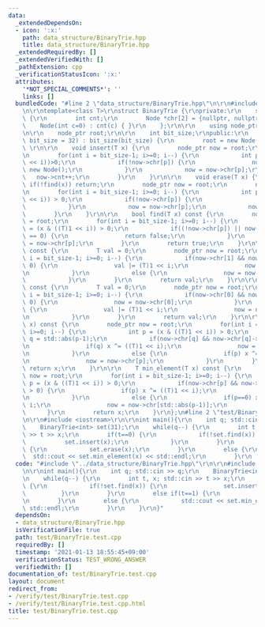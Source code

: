 ```yaml
---
data:
  _extendedDependsOn:
  - icon: ':x:'
    path: data_structure/BinaryTrie.hpp
    title: data_structure/BinaryTrie.hpp
  _extendedRequiredBy: []
  _extendedVerifiedWith: []
  _pathExtension: cpp
  _verificationStatusIcon: ':x:'
  attributes:
    '*NOT_SPECIAL_COMMENTS*': ''
    links: []
  bundledCode: "#line 2 \"data_structure/BinaryTrie.hpp\"\n\r\n#include <algorithm>\r\
    \n\r\ntemplate<class T>\r\nstruct BinaryTrie {\r\nprivate:\r\n    struct Node\
    \ {\r\n        int cnt;\r\n        Node *chr[2] = {nullptr, nullptr};\r\n    \
    \    Node(int c=0) : cnt(c) { }\r\n    };\r\n\r\n    using node_ptr = Node*;\r\
    \n\r\n    node_ptr root;\r\n\r\n    int bit_size;\r\npublic:\r\n    BinaryTrie(int\
    \ bit_size = 32) : bit_size(bit_size) {\r\n        root = new Node();\r\n    }\
    \ \r\n\r\n    void insert(T x) {\r\n        node_ptr now = root;\r\n        now->cnt++;\r\
    \n        for(int i = bit_size-1; i>=0; i--) {\r\n            int p =  (x & ((T)1\
    \ << i))>0;\r\n            if(!now->chr[p]) {\r\n                now->chr[p] =\
    \ new Node();\r\n            }\r\n            now = now->chr[p];\r\n         \
    \   now->cnt++;\r\n        }\r\n    }\r\n\r\n    void erase(T x) {\r\n       \
    \ if(!find(x)) return;\r\n        node_ptr now = root;\r\n        now->cnt--;\r\
    \n        for(int i = bit_size-1; i>=0; i--) {\r\n            int p = (x & ((T)1\
    \ << i)) > 0;\r\n            if(!now->chr[p]) {\r\n                return;\r\n\
    \            }\r\n            now = now->chr[p];\r\n            now->cnt--;\r\n\
    \        }\r\n    }\r\n\r\n    bool find(T x) const {\r\n        node_ptr now\
    \ = root;\r\n        for(int i = bit_size-1; i>=0; i--) {\r\n            int p\
    \ = (x & ((T)1 << i)) > 0;\r\n            if((!now->chr[p]) || now->chr[p]->cnt\
    \ == 0) {\r\n                return false;\r\n            }\r\n            now\
    \ = now->chr[p];\r\n        }\r\n        return true;\r\n    }\r\n\r\n    T max_element()\
    \ const {\r\n        T val = 0;\r\n        node_ptr now = root;\r\n        for(int\
    \ i = bit_size-1; i>=0; i--) {\r\n            if(now->chr[1] && now->chr[1] >\
    \ 0) {\r\n                val |= (T)1 << i;\r\n                now = now->chr[1];\r\
    \n            }\r\n            else {\r\n                now = now->chr[0];\r\n\
    \            }\r\n        }\r\n        return val;\r\n    }\r\n\r\n    T min_element()\
    \ const {\r\n        T val = 0;\r\n        node_ptr now = root;\r\n        for(int\
    \ i = bit_size-1; i>=0; i--) {\r\n            if(now->chr[0] && now->chr[0] >\
    \ 0) {\r\n                now = now->chr[0];\r\n            }\r\n            else\
    \ {\r\n                val |= (T)1 << i;\r\n                now = now->chr[1];\r\
    \n            }\r\n        }\r\n        return val;\r\n    }\r\n\r\n    T max_element(T\
    \ x) const {\r\n        node_ptr now = root;\r\n        for(int i = bit_size-1;\
    \ i>=0; i--) {\r\n            int p = (x & ((T)1 << i)) > 0;\r\n            int\
    \ q = std::abs(p-1);\r\n            if(now->chr[q] && now->chr[q]->cnt > 0) {\r\
    \n                if(q) x ^= ((T)1 << i);\r\n                now = now->chr[q];\r\
    \n            }\r\n            else {\r\n                if(p) x ^= ((T)1 << i);\r\
    \n                now = now->chr[p];\r\n            }\r\n        }\r\n       \
    \ return x;\r\n    }\r\n\r\n    T min_element(T x) const {\r\n        node_ptr\
    \ now = root;\r\n        for(int i = bit_size-1; i>=0; i--) {\r\n            int\
    \ p = (x & ((T)1 << i)) > 0;\r\n            if(now->chr[p] && now->chr[p]->cnt\
    \ > 0) {\r\n                if(p) x ^= ((T)1 << i);\r\n                now = now->chr[p];\r\
    \n            }\r\n            else {\r\n                if(p==0) x ^= (T)1 <<\
    \ i;\r\n                now = now->chr[std::abs(p-1)];\r\n            }\r\n  \
    \      }\r\n        return x;\r\n    }\r\n};\n#line 2 \"test/BinaryTrie.test.cpp\"\
    \n\r\n#include <iostream>\r\n\r\nint main(){\r\n    int q; std::cin >> q;\r\n\
    \    BinaryTrie<int> set(31);\r\n    while(q--) {\r\n        int t, x; std::cin\
    \ >> t >> x;\r\n        if(t==0) {\r\n            if(!set.find(x)) {\r\n     \
    \           set.insert(x);\r\n            }\r\n        }\r\n        else if(t==1)\
    \ {\r\n            set.erase(x);\r\n        }\r\n        else {\r\n          \
    \  std::cout << set.min_element(x) << std::endl;\r\n        }\r\n    }\r\n}\n"
  code: "#include \"../data_structure/BinaryTrie.hpp\"\r\n\r\n#include <iostream>\r\
    \n\r\nint main(){\r\n    int q; std::cin >> q;\r\n    BinaryTrie<int> set(31);\r\
    \n    while(q--) {\r\n        int t, x; std::cin >> t >> x;\r\n        if(t==0)\
    \ {\r\n            if(!set.find(x)) {\r\n                set.insert(x);\r\n  \
    \          }\r\n        }\r\n        else if(t==1) {\r\n            set.erase(x);\r\
    \n        }\r\n        else {\r\n            std::cout << set.min_element(x) <<\
    \ std::endl;\r\n        }\r\n    }\r\n}"
  dependsOn:
  - data_structure/BinaryTrie.hpp
  isVerificationFile: true
  path: test/BinaryTrie.test.cpp
  requiredBy: []
  timestamp: '2021-01-13 18:55:45+09:00'
  verificationStatus: TEST_WRONG_ANSWER
  verifiedWith: []
documentation_of: test/BinaryTrie.test.cpp
layout: document
redirect_from:
- /verify/test/BinaryTrie.test.cpp
- /verify/test/BinaryTrie.test.cpp.html
title: test/BinaryTrie.test.cpp
---
```

